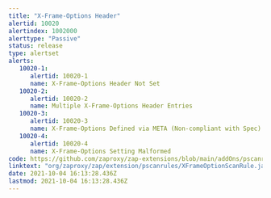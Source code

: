 ```yaml
---
title: "X-Frame-Options Header"
alertid: 10020
alertindex: 1002000
alerttype: "Passive"
status: release
type: alertset
alerts:
   10020-1:
      alertid: 10020-1
      name: X-Frame-Options Header Not Set
   10020-2:
      alertid: 10020-2
      name: Multiple X-Frame-Options Header Entries
   10020-3:
      alertid: 10020-3
      name: X-Frame-Options Defined via META (Non-compliant with Spec)
   10020-4:
      alertid: 10020-4
      name: X-Frame-Options Setting Malformed
code: https://github.com/zaproxy/zap-extensions/blob/main/addOns/pscanrules/src/main/java/org/zaproxy/zap/extension/pscanrules/XFrameOptionScanRule.java
linktext: "org/zaproxy/zap/extension/pscanrules/XFrameOptionScanRule.java"
date: 2021-10-04 16:13:28.436Z
lastmod: 2021-10-04 16:13:28.436Z
---
```

